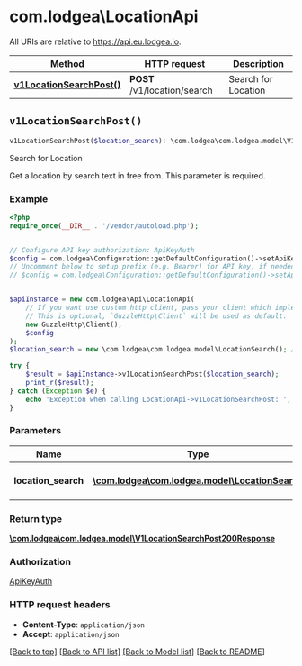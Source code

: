 # com.lodgea\LocationApi

All URIs are relative to https://api.eu.lodgea.io.

Method | HTTP request | Description
------------- | ------------- | -------------
[**v1LocationSearchPost()**](LocationApi.md#v1LocationSearchPost) | **POST** /v1/location/search | Search for Location


## `v1LocationSearchPost()`

```php
v1LocationSearchPost($location_search): \com.lodgea\com.lodgea.model\V1LocationSearchPost200Response
```

Search for Location

Get a location by search text in free from. This parameter is required.

### Example

```php
<?php
require_once(__DIR__ . '/vendor/autoload.php');


// Configure API key authorization: ApiKeyAuth
$config = com.lodgea\Configuration::getDefaultConfiguration()->setApiKey('apiKey', 'YOUR_API_KEY');
// Uncomment below to setup prefix (e.g. Bearer) for API key, if needed
// $config = com.lodgea\Configuration::getDefaultConfiguration()->setApiKeyPrefix('apiKey', 'Bearer');


$apiInstance = new com.lodgea\Api\LocationApi(
    // If you want use custom http client, pass your client which implements `GuzzleHttp\ClientInterface`.
    // This is optional, `GuzzleHttp\Client` will be used as default.
    new GuzzleHttp\Client(),
    $config
);
$location_search = new \com.lodgea\com.lodgea.model\LocationSearch(); // \com.lodgea\com.lodgea.model\LocationSearch | Free-text search criteria

try {
    $result = $apiInstance->v1LocationSearchPost($location_search);
    print_r($result);
} catch (Exception $e) {
    echo 'Exception when calling LocationApi->v1LocationSearchPost: ', $e->getMessage(), PHP_EOL;
}
```

### Parameters

Name | Type | Description  | Notes
------------- | ------------- | ------------- | -------------
 **location_search** | [**\com.lodgea\com.lodgea.model\LocationSearch**](../Model/LocationSearch.md)| Free-text search criteria |

### Return type

[**\com.lodgea\com.lodgea.model\V1LocationSearchPost200Response**](../Model/V1LocationSearchPost200Response.md)

### Authorization

[ApiKeyAuth](../../README.md#ApiKeyAuth)

### HTTP request headers

- **Content-Type**: `application/json`
- **Accept**: `application/json`

[[Back to top]](#) [[Back to API list]](../../README.md#endpoints)
[[Back to Model list]](../../README.md#models)
[[Back to README]](../../README.md)
